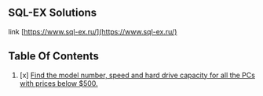 ## SQL-EX Solutions 

link [https://www.sql-ex.ru/](https://www.sql-ex.ru/)

## Table Of Contents

1. [x] [Find the model number, speed and hard drive capacity for all the PCs with prices below $500.](./ex1.md)
